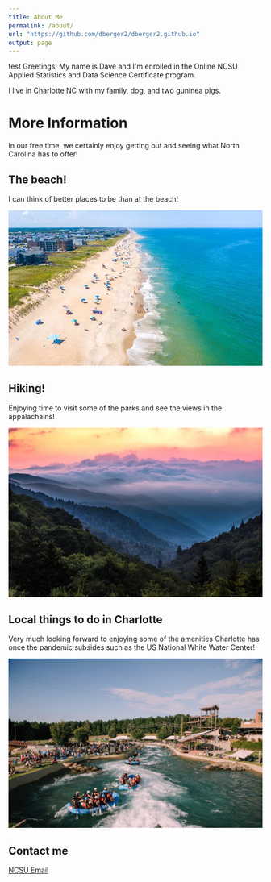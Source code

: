 ```yaml
---
title: About Me
permalink: /about/
url: "https://github.com/dberger2/dberger2.github.io"
output: page
---
```


 test Greetings!  My name is Dave and I'm enrolled in the Online NCSU Applied Statistics and Data Science Certificate program.

I live in Charlotte NC with my family, dog, and two guninea pigs.

# More Information 

In our free time, we certainly enjoy getting out and seeing what North Carolina has to offer!

## The beach!

I can think of better places to be than at the beach!

![OBX](https://github.com/dberger2/dberger2.github.io/blob/master/OBX.webp)

## Hiking!

Enjoying time to visit some of the parks and see the views in the appalachains!

![Hiking](https://github.com/dberger2/dberger2.github.io/blob/master/images/Mountains.jpg)

## Local things to do in Charlotte

Very much looking forward to enjoying some of the amenities Charlotte has once the pandemic subsides such as the US National White Water Center!

![Rafting](https://github.com/dberger2/dberger2.github.io/blob/master/images/whitewater.jpg)

## Contact me

[NCSU Email](dberger2@NCSU.edu)
